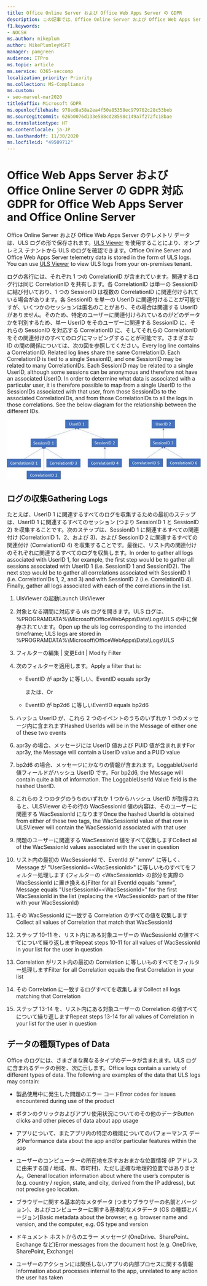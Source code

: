 ```yaml
---
title: Office Online Server および Office Web Apps Server の GDPR
description: この記事では、Office Online Server および Office Web Apps Server の GDPR 要件に対処する方法について説明します。
f1.keywords:
- NOCSH
ms.author: mikeplum
author: MikePlumleyMSFT
manager: pamgreen
audience: ITPro
ms.topic: article
ms.service: O365-seccomp
localization_priority: Priority
ms.collection: MS-Compliance
ms.custom:
- seo-marvel-mar2020
titleSuffix: Microsoft GDPR
ms.openlocfilehash: 978ed8a58a2ea4f50a85358ec979702c28c53beb
ms.sourcegitcommit: 626b0076d133e588cd28598c149a7f272fc18bae
ms.translationtype: HT
ms.contentlocale: ja-JP
ms.lasthandoff: 11/30/2020
ms.locfileid: "49509712"
---
```

# <a name="gdpr-for-office-web-apps-server-and-office-online-server"></a><span data-ttu-id="da8ba-103">Office Web Apps Server および Office Online Server の GDPR 対応</span><span class="sxs-lookup"><span data-stu-id="da8ba-103">GDPR for Office Web Apps Server and Office Online Server</span></span>

<span data-ttu-id="da8ba-p101">Office Online Server および Office Web Apps Server のテレメトリ データは、ULS ログの形で保存されます。[ULS Viewer](https://www.microsoft.com/download/details.aspx?id=44020) を使用することにより、オンプレミス テナントから ULS のログを確認できます。</span><span class="sxs-lookup"><span data-stu-id="da8ba-p101">Office Online Server and Office Web Apps Server telemetry data is stored in the form of ULS logs. You can use [ULS Viewer](https://www.microsoft.com/download/details.aspx?id=44020) to view ULS logs from your on-premises tenant.</span></span>

<span data-ttu-id="da8ba-p102">ログの各行には、それぞれ 1 つの CorrelationID が含まれています。関連するログ行は同じ CorrelationID を共有します。各 CorrelationID は単一の SessionID に結び付いており、1 つの SessionID は複数の CorrelationID に関連付けられている場合があります。各 SessionID を単一の UserID に関連付けることが可能ですが、いくつかのセッションは匿名のことがあり、その場合は関連する UserID がありません。そのため、特定のユーザーに関連付けられているのがどのデータかを判別するため、単一 UserID をそのユーザーに関連する SessionID に、それらの SessionID を対応する CorrelationID に、そしてそれらの CorrelationID をその関連付けのすべてのログにマッピングすることが可能です。さまざまな ID の間の関係については、次の図を参照してください。</span><span class="sxs-lookup"><span data-stu-id="da8ba-p102">Every log line contains a CorrelationID. Related log lines share the same CorrelationID. Each CorrelationID is tied to a single SessionID, and one SessionID may be related to many CorrelationIDs. Each SessionID may be related to a single UserID, although some sessions can be anonymous and therefore not have an associated UserID. In order to determine what data is associated with a particular user, it is therefore possible to map from a single UserID to the SessionIDs associated with that user, from those SessionIDs to the associated CorrelationIDs, and from those CorrelationIDs to all the logs in those correlations. See the below diagram for the relationship between the different IDs.</span></span>

![SessionIDs と CorrelationIds の関係を示すフローチャート](../media/gdpr-for-office-online-server-image1.jpg)

## <a name="gathering-logs"></a><span data-ttu-id="da8ba-113">ログの収集</span><span class="sxs-lookup"><span data-stu-id="da8ba-113">Gathering Logs</span></span>

<span data-ttu-id="da8ba-p103">たとえば、UserID 1 に関連するすべてのログを収集するための最初のステップは、UserID 1 に関連するすべてのセッション (つまり SessionID 1 と SessionID 2) を収集することです。次のステップは、SessionID 1 に関連するすべての関連付け (CorrelationID 1、2、および 3)、および SessionID 2 に関連するすべての関連付け (CorrelationID 4) を収集することです。最後に、リスト内の関連付けのそれぞれに関連するすべてのログを収集します。</span><span class="sxs-lookup"><span data-stu-id="da8ba-p103">In order to gather all logs associated with UserID 1, for example, the first step would be to gather all sessions associated with UserID 1 (i.e. SessionID 1 and SessionID2). The next step would be to gather all correlations associated with SessionID 1 (i.e. CorrelationIDs 1, 2, and 3) and with SessionID 2 (i.e. CorrelationID 4). Finally, gather all logs associated with each of the correlations in the list.</span></span>

1. <span data-ttu-id="da8ba-117">UlsViewer の起動</span><span class="sxs-lookup"><span data-stu-id="da8ba-117">Launch UlsViewer</span></span>

2. <span data-ttu-id="da8ba-118">対象となる期間に対応する uls ログを開きます。ULS ログは、%PROGRAMDATA%\\Microsoft\\OfficeWebApps\\Data\\Logs\\ULS の中に保存されています。</span><span class="sxs-lookup"><span data-stu-id="da8ba-118">Open up the uls log corresponding to the intended timeframe; ULS logs are stored in %PROGRAMDATA%\\Microsoft\\OfficeWebApps\\Data\\Logs\\ULS</span></span>

3. <span data-ttu-id="da8ba-119">フィルターの編集 | 変更</span><span class="sxs-lookup"><span data-stu-id="da8ba-119">Edit | Modify Filter</span></span>

4. <span data-ttu-id="da8ba-120">次のフィルターを適用します。</span><span class="sxs-lookup"><span data-stu-id="da8ba-120">Apply a filter that is:</span></span>

    - <span data-ttu-id="da8ba-121">EventID が apr3y に等しい、</span><span class="sxs-lookup"><span data-stu-id="da8ba-121">EventID equals apr3y</span></span>

      <span data-ttu-id="da8ba-122">または、</span><span class="sxs-lookup"><span data-stu-id="da8ba-122">Or</span></span>

    - <span data-ttu-id="da8ba-123">EventID が bp2d6 に等しい</span><span class="sxs-lookup"><span data-stu-id="da8ba-123">EventID equals bp2d6</span></span>

5. <span data-ttu-id="da8ba-124">ハッシュ UserID が、これら 2 つのイベントのうちのいずれか 1 つのメッセージ内に含まれます</span><span class="sxs-lookup"><span data-stu-id="da8ba-124">Hashed UserIds will be in the Message of either one of these two events</span></span>

6. <span data-ttu-id="da8ba-125">apr3y の場合、メッセージには UserID 値および PUID 値が含まれます</span><span class="sxs-lookup"><span data-stu-id="da8ba-125">For apr3y, the Message will contain a UserID value and a PUID value</span></span>

7. <span data-ttu-id="da8ba-p104">bp2d6 の場合、メッセージにかなりの情報が含まれます。LoggableUserId 値フィールドがハッシュ UserID です。</span><span class="sxs-lookup"><span data-stu-id="da8ba-p104">For bp2d6, the Message will contain quite a bit of information. The LoggableUserId Value field is the hashed UserID.</span></span>

8. <span data-ttu-id="da8ba-128">これらの 2 つのタグのうちのいずれか 1 つからハッシュ UserID が取得されると、ULSViewer のその行の WacSessionId 値の内容は、そのユーザーに関連する WacSessionId になります</span><span class="sxs-lookup"><span data-stu-id="da8ba-128">Once the hashed UserId is obtained from either of these two tags, the WacSessionId value of that row in ULSViewer will contain the WacSessionId associated with that user</span></span>

9. <span data-ttu-id="da8ba-129">問題のユーザーに関連する WacSessionId 値をすべて収集します</span><span class="sxs-lookup"><span data-stu-id="da8ba-129">Collect all of the WacSessionId values associated with the user in question</span></span>

10. <span data-ttu-id="da8ba-130">リスト内の最初の WacSessionId で、EventId が "xmnv" に等しく、Message が "UserSessionId=\<WacSessionId\>" に等しいものすべてをフィルター処理します (フィルターの \<WacSessionId\> の部分を実際の WacSessionId に置き換える)</span><span class="sxs-lookup"><span data-stu-id="da8ba-130">Filter for all EventId equals "xmnv", Message equals "UserSessionId=\<WacSessionId\>" for the first WacSessionId in the list (replacing the \<WacSessionId\> part of the filter with your WacSessionId)</span></span>

11. <span data-ttu-id="da8ba-131">その WacSessionId に一致する Correlation のすべての値を収集します</span><span class="sxs-lookup"><span data-stu-id="da8ba-131">Collect all values of Correlation that match that WacSessionId</span></span>

12. <span data-ttu-id="da8ba-132">ステップ 10-11 を、リスト内にある対象ユーザーの WacSessionId の値すべてについて繰り返します</span><span class="sxs-lookup"><span data-stu-id="da8ba-132">Repeat steps 10-11 for all values of WacSessionId in your list for the user in question</span></span>

13. <span data-ttu-id="da8ba-133">Correlation がリスト内の最初の Correlation に等しいものすべてをフィルター処理します</span><span class="sxs-lookup"><span data-stu-id="da8ba-133">Filter for all Correlation equals the first Correlation in your list</span></span>

14. <span data-ttu-id="da8ba-134">その Correlation に一致するログすべてを収集します</span><span class="sxs-lookup"><span data-stu-id="da8ba-134">Collect all logs matching that Correlation</span></span>

15. <span data-ttu-id="da8ba-135">ステップ 13-14 を、リスト内にある対象ユーザーの Correlation の値すべてについて繰り返します</span><span class="sxs-lookup"><span data-stu-id="da8ba-135">Repeat steps 13-14 for all values of Correlation in your list for the user in question</span></span>

## <a name="types-of-data"></a><span data-ttu-id="da8ba-136">データの種類</span><span class="sxs-lookup"><span data-stu-id="da8ba-136">Types of Data</span></span>

<span data-ttu-id="da8ba-p105">Office のログには、さまざまな異なるタイプのデータが含まれます。ULS ログに含まれるデータの例を、次に示します。</span><span class="sxs-lookup"><span data-stu-id="da8ba-p105">Office logs contain a variety of different types of data. The following are examples of the data that ULS logs may contain:</span></span>

- <span data-ttu-id="da8ba-139">製品使用中に発生した問題のエラー コード</span><span class="sxs-lookup"><span data-stu-id="da8ba-139">Error codes for issues encountered during use of the product</span></span>

- <span data-ttu-id="da8ba-140">ボタンのクリックおよびアプリ使用状況についてのその他のデータ</span><span class="sxs-lookup"><span data-stu-id="da8ba-140">Button clicks and other pieces of data about app usage</span></span>

- <span data-ttu-id="da8ba-141">アプリについて、またアプリ内の特定の機能についてのパフォーマンス データ</span><span class="sxs-lookup"><span data-stu-id="da8ba-141">Performance data about the app and/or particular features within the app</span></span>

- <span data-ttu-id="da8ba-142">ユーザーのコンピューターの所在地を示すおおまかな位置情報 (IP アドレスに由来する国 / 地域、県、市町村)、ただし正確な地理的位置ではありません。</span><span class="sxs-lookup"><span data-stu-id="da8ba-142">General location information about where the user’s computer is (e.g. country / region, state, and city, derived from the IP address), but not precise geo location.</span></span>

- <span data-ttu-id="da8ba-143">ブラウザーに関する基本的なメタデータ (つまりブラウザーの名前とバージョン)、およびコンピューターに関する基本的なメタデータ (OS の種類とバージョン)</span><span class="sxs-lookup"><span data-stu-id="da8ba-143">Basic metadata about the browser, e.g. browser name and version, and the computer, e.g. OS type and version</span></span>

- <span data-ttu-id="da8ba-144">ドキュメント ホストからのエラー メッセージ (OneDrive、SharePoint、Exchange など)</span><span class="sxs-lookup"><span data-stu-id="da8ba-144">Error messages from the document host (e.g. OneDrive, SharePoint, Exchange)</span></span>

- <span data-ttu-id="da8ba-145">ユーザーのアクションには関係しないアプリの内部プロセスに関する情報</span><span class="sxs-lookup"><span data-stu-id="da8ba-145">Information about processes internal to the app, unrelated to any action the user has taken</span></span>
